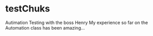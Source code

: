 # testChuks
Autimation Testing with the boss Henry
My experience so far on the Automation class has been amazing...
